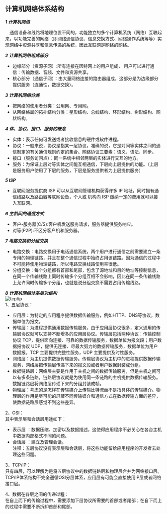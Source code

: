  计算机网络体系结构
---
***1 计算机网络***<br>

&emsp;通信设备和线路将地理位置不同的，功能独立的多个计算机系统（网络）互联起来，以功能完善的网络（即网络通信协议、信息交换方式、网络操作系统等等）实现网络中资源共享和信息传递的系统，因此互联网是网络的网络。  

***2 计算机网络组成部分***<br>

* 边缘部分（资源子网）:所有连接在因特网上的用户组成， 用户可以进行通信：传输数据、音频、文件和资源共享。<br>
* 核心部分（通信子网）：由大量网络连接的路由器组成，这部分是为边缘部分提供服务（连通性，数据交换）。  
  
***3 计算机网络分类***
* 按网络的使用者分类：公用网、专用网。
* 从网络格局的拓扑结构分类：星形结构、总线结构、环形结构、树形结构、网状结构。

***4 体、协议、接口、服务的概念***
* 实体：表示任何可发送或者接收信息的硬件或软件进程。
* 协议：一般来说，协议是指某一层协议，准确的说，它是对同等实体之间的通信制定的有关通信规则约定的集合。网络协议三要素：语义、语法、同步。  
* 接口（服务访问点）：同一系统中相邻两层的实体进行交互的地方。  
* 服务：为保证上层对等实体之间能互相通信，下层向上层提供的功能。（上层是服务用户使用了下层的服务，下层是服务提供者为上层提供服务）  
  
***5 ISP***  
* 互联网服务提供商 ISP 可以从互联网管理机构获得许多 IP 地址，同时拥有通信线路以及路由器等联网设备，个人或
机构向 ISP 缴纳一定的费用就可以接入互联网。
  
***6 主机间的通信方式***  
* 客户-服务器(C/S):客户机发送服务请求，服务器提供服务响应。  
* 对等(P2P):不区分客户机和服务器。

***7 电路交换和分组交换***  
* 电路交换：电路交换用于电话通信系统，两个用户进行通信之前需要建立一条专用的物理链路，并且在整个通信过程中始终占用该链路。因为通信的过程中不可能持使用物理链路，所以电路交换线路使用率很低。  
* 分组交换：每个分组都有首部和尾部，包含了源地址和目的地址等控制信息，在同一个传输线路上同时传输多个分组互相不会影响，因此在同一条传输线路上允许同时传输多个分组，也就是说分组交换不需要占用传输线路。  
  
***8 计算机网络体系层次结构***  
![tcp/ip](https://github.com/zhuqianqian1996/CS-Master-Note/blob/%E8%AE%A1%E7%AE%97%E6%9C%BA%E7%BD%91%E7%BB%9C/%E5%9B%BE%E7%89%87/2.png)  
1、五层协议：  
* 应用层：为特定的应用程序提供数据传输服务，例如HTTP、DNS等协议，数据单位为报文。  
* 传输层：为进程提供通用数据传输服务。由于应用层协议很多，定义通用的传输层协议就可以支持不断增多的应用层协议。传输层包括两种协议：传输控制协议 TCP，提供面向连接、可靠的数据传输服务，数据单位为报文段；用户数据报协议 UDP，提供无连接、尽最大努力的数据传输服务，数据单位为用户数据报。TCP 主要提供完整性服务，UDP 主要提供及时性服务。
* 网络层：为主机提供数据传输服务。传输层协议为主机中的进程提供数据传输服务，网络层把传输层传递下来的报文段或者用户数据封装成分组。
* 数据链路层：网络层主要是作用于主机之间的数据传输服务，但是主机之间可以有多条链路，链路层协议就是为使用同一条链路的主机提供数据传输服务。数据链路层将网络层传递下来的分组封装成帧。  
* 物理层：考虑的是怎样在传输媒介上传输比特流而不是指具体的传输媒介。物理层的作用是尽可能的屏蔽不同传输媒介和通信方式在数据传输方面的差异，使数据链路层感觉不到这些差异。  

2、OSI：  
其中表示层和会话层用途如下：  
* 表示层 ：数据压缩、加密以及数据描述，这使得应用程序不必关心在各台主机中数据内部格式不同的问题。  
* 会话层 ：建立及管理会话。  
注释：五层协议没有表示层和会话层，将这些功能留给应用程序的开发者去处理这些问题。  
  
3、TCP/IP：  
只有四层，可以理解为是将五层协议中的数据链路层和物理层合并为网络接口层。  
TCP/IP体系结构不完全遵循OSI分层体系，应用层有可能会直接使用IP层或者网络接口层。  
  
4、数据在各层之间的传递过程：  
在自上而下的传输过程中，需要添加下层协议所需要的首部或者尾部；在自下而上的过程中需要不断拆卸首部和尾部。
  

